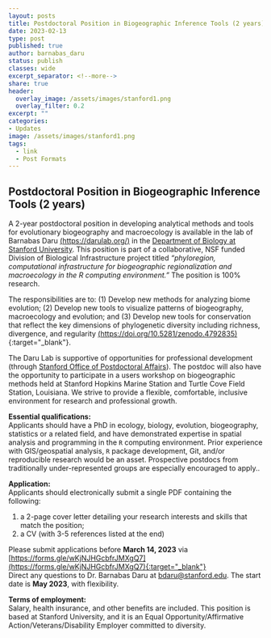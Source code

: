 ```yaml
---
layout: posts
title: Postdoctoral Position in Biogeographic Inference Tools (2 years)
date: 2023-02-13
type: post
published: true
author: barnabas_daru
status: publish
classes: wide
excerpt_separator: <!--more-->
share: true
header:
  overlay_image: /assets/images/stanford1.png
  overlay_filter: 0.2
excerpt: ""
categories:
- Updates
image: /assets/images/stanford1.png
tags:
  - link
  - Post Formats
---
```


## Postdoctoral Position in Biogeographic Inference Tools (2 years)

A 2-year postdoctoral position in developing analytical methods and tools for evolutionary biogeography and macroecology is available in the lab of Barnabas Daru [(https://darulab.org/)](https://darulab.org/) in the [Department of Biology at Stanford University](https://biology.stanford.edu/). This position is part of a collaborative, NSF funded Division of Biological Infrastructure project titled *“phyloregion, computational infrastructure for biogeographic regionalization and macroecology in the R computing environment.”* The position is 100% research.

<!--more-->

The responsibilities are to: (1) Develop new methods for analyzing biome evolution; (2) Develop new tools to visualize patterns of biogeography, macroecology and evolution; and (3) Develop new tools for conservation that reflect the key dimensions of phylogenetic diversity including richness, divergence, and regularity  [(https://doi.org/10.5281/zenodo.4792835)](https://doi.org/10.5281/zenodo.4792835){:target="_blank"}.

The Daru Lab is supportive of opportunities for professional development (through [Stanford Office of Postdoctoral Affairs](https://postdocs.stanford.edu/)). The postdoc will also have the opportunity to participate in a users workshop on biogeographic methods held at Stanford Hopkins Marine Station and Turtle Cove Field Station, Louisiana. We strive to provide a flexible, comfortable, inclusive environment for research and professional growth.

**Essential qualifications:**  
Applicants should have a PhD in ecology, biology, evolution, biogeography, statistics or a related field, and have demonstrated expertise in spatial analysis and programming in the `R` computing environment. Prior experience with GIS/geospatial analysis, `R` package development, Git, and/or reproducible research would be an asset. Prospective postdocs from traditionally under-represented groups are especially encouraged to apply.. 

**Application:**  
Applicants should electronically submit a single PDF containing the following:
1. a 2-page cover letter detailing your research interests and skills that match the position;  
2. a CV (with 3-5 references listed at the end)

Please submit applications before **March 14, 2023** via [https://forms.gle/wKjNJHGcbfrJMXgQ7](https://forms.gle/wKjNJHGcbfrJMXgQ7){:target="_blank"}   
Direct any questions to Dr. Barnabas Daru at [bdaru@stanford.edu](mailto:bdaru@stanford.edu). The start date is **May 2023**, with flexibility.

**Terms of employment:**  
Salary, health insurance, and other benefits are included. This position is based at Stanford University, and it is an Equal Opportunity/Affirmative Action/Veterans/Disability Employer committed to diversity.
